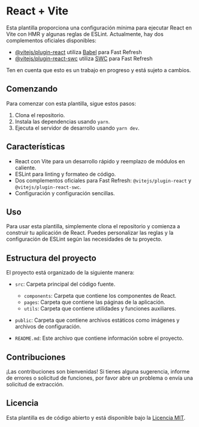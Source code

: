 # React + Vite

Esta plantilla proporciona una configuración mínima para ejecutar React en Vite con HMR y algunas reglas de ESLint.
Actualmente, hay dos complementos oficiales disponibles:

- [@vitejs/plugin-react](https://github.com/vitejs/vite-plugin-react/blob/main/packages/plugin-react/README.md) utiliza [Babel](https://babeljs.io/) para Fast Refresh
- [@vitejs/plugin-react-swc](https://github.com/vitejs/vite-plugin-react-swc) utiliza [SWC](https://swc.rs/) para Fast Refresh

Ten en cuenta que esto es un trabajo en progreso y está sujeto a cambios.

## Comenzando

Para comenzar con esta plantilla, sigue estos pasos:

1. Clona el repositorio.
2. Instala las dependencias usando `yarn`.
3. Ejecuta el servidor de desarrollo usando `yarn dev`.

## Características

- React con Vite para un desarrollo rápido y reemplazo de módulos en caliente.
- ESLint para linting y formateo de código.
- Dos complementos oficiales para Fast Refresh: `@vitejs/plugin-react` y `@vitejs/plugin-react-swc`.
- Configuración y configuración sencillas.

## Uso

Para usar esta plantilla, simplemente clona el repositorio y comienza a construir tu aplicación de React. Puedes personalizar las reglas y la configuración de ESLint según las necesidades de tu proyecto.

## Estructura del proyecto

El proyecto está organizado de la siguiente manera:

- `src`: Carpeta principal del código fuente.

  - `components`: Carpeta que contiene los componentes de React.
  - `pages`: Carpeta que contiene las páginas de la aplicación.
  - `utils`: Carpeta que contiene utilidades y funciones auxiliares.

- `public`: Carpeta que contiene archivos estáticos como imágenes y archivos de configuración.

- `README.md`: Este archivo que contiene información sobre el proyecto.

## Contribuciones

¡Las contribuciones son bienvenidas! Si tienes alguna sugerencia, informe de errores o solicitud de funciones, por favor abre un problema o envía una solicitud de extracción.

## Licencia

Esta plantilla es de código abierto y está disponible bajo la [Licencia MIT](LICENSE).
